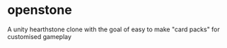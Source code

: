 # openstone
A unity hearthstone clone with the goal of easy to make "card packs" for customised gameplay
